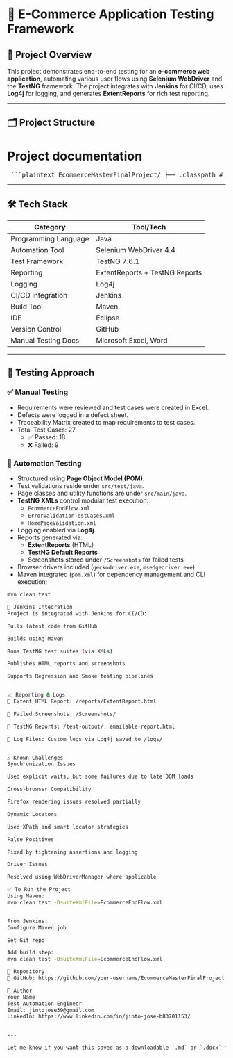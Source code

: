 # 🛒 E-Commerce Application Testing Framework

## 📌 Project Overview

This project demonstrates end-to-end testing for an **e-commerce web application**, automating various user flows using **Selenium WebDriver** and the **TestNG** framework. The project integrates with **Jenkins** for CI/CD, uses **Log4j** for logging, and generates **ExtentReports** for rich test reporting.

---

## 🗂️ Project Structure

# Project documentation
<pre> ```plaintext EcommerceMasterFinalProject/ ├── .classpath # Eclipse classpath config ├── .project # Eclipse project config ├── .settings/ # Eclipse settings ├── geckodriver.exe # Firefox driver ├── msedgedriver.exe # Edge driver ├── pom.xml # Maven build configuration ├── README.md # Project documentation ├── reports/ # ExtentReports output ├── Screenshots/ # Screenshots of failed tests ├── test-output/ # Default TestNG reports ├── junitreports/ # JUnit formatted reports ├── runner/ # Test runner-related files ├── old/ # Old backup/test artifacts ├── target/ # Compiled build output ├── src/ │ ├── main/java/ # Page Objects, Base classes, Utils, Listeners │ └── test/java/ # Test case implementations ├── *.properties # Test data and configuration files │ ├── Ecommerce Application All Test Cases.properties │ ├── Ecommerce Application Home Page Checking.properties │ ├── Ecommerce Application Testing.properties │ ├── Ecommerce Error Validation Test Cases.properties │ └── Test.properties ├── *.xml # TestNG suite XML files │ ├── EcommerceEndFlow.xml │ ├── ErrorValidationTestCases.xml │ ├── HomePageValidation.xml │ └── testng.xml # Main TestNG configuration ├── testng-reports/ # TestNG HTML and resource files │ ├── emailable-report.html │ ├── testng-results.xml │ ├── testng-reports.css │ ├── testng-reports.js │ ├── index.html │ ├── classes.html │ ├── groups.html │ ├── methods.html │ ├── methods-alphabetical.html │ ├── methods-not-run.html │ ├── reporter-output.html │ ├── testng.xml.html │ ├── toc.html │ ├── bullet_point.png │ ├── collapseall.gif │ ├── navigator-bullet.png │ ├── failed.png │ ├── passed.png │ ├── skipped.png │ ├── jquery.min.js │ └── jquery-3.6.0.min.js ``` </pre>



---

## 🛠️ Tech Stack

| Category              | Tool/Tech                          |
|-----------------------|------------------------------------|
| Programming Language  | Java                               |
| Automation Tool       | Selenium WebDriver 4.4             |
| Test Framework        | TestNG 7.6.1                       |
| Reporting             | ExtentReports + TestNG Reports     |
| Logging               | Log4j                              |
| CI/CD Integration     | Jenkins                            |
| Build Tool            | Maven                              |
| IDE                   | Eclipse                            |
| Version Control       | GitHub                             |
| Manual Testing Docs   | Microsoft Excel, Word              |

---

## 🧪 Testing Approach

### ✅ Manual Testing

- Requirements were reviewed and test cases were created in Excel.
- Defects were logged in a defect sheet.
- Traceability Matrix created to map requirements to test cases.
- Total Test Cases: 27  
  - ✅ Passed: 18  
  - ❌ Failed: 9

### 🤖 Automation Testing

- Structured using **Page Object Model (POM)**.
- Test validations reside under `src/test/java`.
- Page classes and utility functions are under `src/main/java`.
- **TestNG XMLs** control modular test execution:
  - `EcommerceEndFlow.xml`
  - `ErrorValidationTestCases.xml`
  - `HomePageValidation.xml`
- Logging enabled via **Log4j**.
- Reports generated via:
  - **ExtentReports** (HTML)
  - **TestNG Default Reports**
  - Screenshots stored under `/Screenshots` for failed tests
- Browser drivers included (`geckodriver.exe`, `msedgedriver.exe`)
- Maven integrated (`pom.xml`) for dependency management and CLI execution:
  
```bash
mvn clean test

🔁 Jenkins Integration
Project is integrated with Jenkins for CI/CD:

Pulls latest code from GitHub

Builds using Maven

Runs TestNG test suites (via XMLs)

Publishes HTML reports and screenshots

Supports Regression and Smoke testing pipelines


📈 Reporting & Logs
📄 Extent HTML Report: /reports/ExtentReport.html

📸 Failed Screenshots: /Screenshots/

🧾 TestNG Reports: /test-output/, emailable-report.html

📘 Log Files: Custom logs via Log4j saved to /logs/


⚠️ Known Challenges
Synchronization Issues

Used explicit waits, but some failures due to late DOM loads

Cross-browser Compatibility

Firefox rendering issues resolved partially

Dynamic Locators

Used XPath and smart locator strategies

False Positives

Fixed by tightening assertions and logging

Driver Issues

Resolved using WebDriverManager where applicable

✅ To Run the Project
Using Maven:
mvn clean test -DsuiteXmlFile=EcommerceEndFlow.xml


From Jenkins:
Configure Maven job

Set Git repo

Add build step:
mvn clean test -DsuiteXmlFile=EcommerceEndFlow.xml

🔗 Repository
📁 GitHub: https://github.com/your-username/EcommerceMasterFinalProject

📌 Author
Your Name
Test Automation Engineer
Email: jintojose39@gmail.com
LinkedIn: https://www.linkedin.com/in/jinto-jose-b83701153/


---

Let me know if you want this saved as a downloadable `.md` or `.docx` file, or tailored to any team/organization guidelines.
